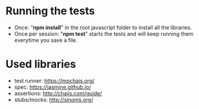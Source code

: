 Running the tests
===

* Once: "**npm install**" in the root javascript folder to install all the libraries.
* Once per session: "**npm test**" starts the tests and will keep running them everytime you save a file.

Used libraries
=== 

* test runner: https://mochajs.org/
* spec: https://jasmine.github.io/
* assertions: http://chaijs.com/guide/
* stubs/mocks: http://sinonjs.org/